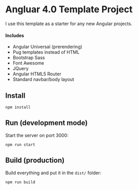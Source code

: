 # Angluar 4.0 Template Project
I use this template as a starter for any new Angular projects.

#### Includes
* Angular Universal (prerendering)
* Pug templates instead of HTML
* Bootstrap Sass
* Font Awesome
* JQuery
* Angular HTML5 Router
* Standard navbar/body layout

## Install

```
npm install
```

## Run (development mode)
Start the server on port 3000:

```
npm run start
```


## Build (production)
Build everything and put it in the `dist/` folder:

```
npm run build
```

